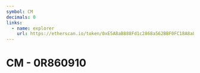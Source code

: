 ```yaml
---
symbol: CM
decimals: 0
links:
  - name: explorer
    url: https://etherscan.io/token/0xE5A8aB888Fd1c2868a562BBF0FC18A8a8d20d7F4
---
```


# CM - 0R860910
